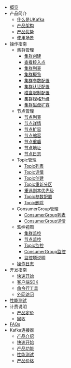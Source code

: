 

* [概览](/ukafka/README)
* 产品简介
  * [什么是UKafka](/ukafka/introduction/concept)
  * [产品架构](/ukafka/introduction/architecture)
  * [产品优势](/ukafka/introduction/advantages)
  * [使用场景](/ukafka/introduction/scenes)
* 操作指南
  * 集群管理
    * [集群创建](/ukafka/guide/cluster/create)
    * [查看接入点](/ukafka/guide/cluster/address)
    * [集群列表](/ukafka/guide/cluster/list)
    * [集群概览](/ukafka/guide/cluster/detail)
    * [集群参数配置](/ukafka/guide/cluster/config)
    * [集群认证配置](/ukafka/guide/cluster/sasl)
    * [磁盘限制配置](/ukafka/guide/cluster/diskmanager)
    * [集群规格升级](/ukafka/guide/cluster/modify_uhost_type)
    * [集群磁盘扩容](/ukafka/guide/cluster/resize_disk)
  * 节点管理
    * [节点列表](/ukafka/guide/node/list)
    * [节点详情](/ukafka/guide/node/detail)
    * [节点扩容](/ukafka/guide/node/expand)
    * [节点缩容](/ukafka/guide/node/narrow)
    * [节点重启](/ukafka/guide/node/restart)
    * [节点地址](/ukafka/guide/node/address)
    * [节点日志](/ukafka/guide/node/log)
  * Topic管理
    * [Topic列表](/ukafka/guide/topic/list)
    * [Topic详情](/ukafka/guide/topic/detail)
    * [Topic创建](/ukafka/guide/topic/create)
    * [Topic重新分区](/ukafka/guide/topic/repartition)
    * [重选副本优先级](/ukafka/guide/topic/elect_preferred)
    * [Topic参数配置](/ukafka/guide/topic/config)
    * [Topic删除](/ukafka/guide/topic/delete)
  * ConsumerGroup管理
    * [ConsumerGroup列表](/ukafka/guide/consumergroup/list)
    * [ConsumerGroup详情](/ukafka/guide/consumergroup/detail)
  * 监控视图
    * [集群监控](/ukafka/guide/monitor/cluster)
    * [节点监控](/ukafka/guide/monitor/node)
    * [Topic监控](/ukafka/guide/monitor/topic)
    * [ConsumerGroup监控](/ukafka/guide/monitor/consumergroup)
    * [监控项说明](/ukafka/guide/monitor/metrics)
  * [操作日志](/ukafka/guide/operationlog)
* 开发指南
  * [快速开始](/ukafka/develop/quickstart)
  * [客户端SDK](/ukafka/develop/clientsdk)
  * [命令行工具](/ukafka/develop/command)
  * [外网访问](/ukafka/develop/extranet_proxy)
* [性能测试](/ukafka/benchmark/benchmark)
* 计费说明
  * [产品定价](/ukafka/price/charge)
  * [回收](/ukafka/price/recycle)
* [FAQs](/ukafka/faq/faq)
* Kafka连接器
  * [产品介绍](/ukafka/kafkasinkerintro/intro)
  * [快速开始](/ukafka/kafkasinkerintro/quickstart)
  * [产品功能](/ukafka/kafkasinkerintro/feature)
  * [性能测试](/ukafka/kafkasinkerintro/perftest)
  * [产品价格](/ukafka/kafkasinkerintro/price)
